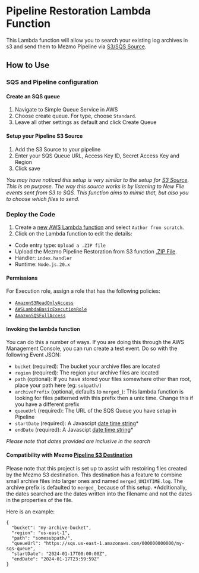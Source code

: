 # Pipeline Restoration Lambda Function

This Lambda function will allow you to search your existing log archives in s3 and send them to Mezmo Pipeline via [S3/SQS Source](https://docs.mezmo.com/telemetry-pipelines/s3-source).

## How to Use

### SQS and Pipeline configuration
#### Create an SQS queue
1. Navigate to Simple Queue Service in AWS
2. Choose create queue.  For type, choose `Standard`.
3. Leave all other settings as default and click Create Queue

#### Setup your Pipeline S3 Source
1. Add the S3 Source to your pipeline
2. Enter your SQS Queue URL, Access Key ID, Secret Access Key and Region 
3. Click save

_You may have noticed this setup is very similar to the setup for [S3 Source](https://docs.mezmo.com/telemetry-pipelines/s3-source).  This is on purpose.  The way this source works is by listening to New File events sent from S3 to SQS.  This function aims to mimic that, but also you to choose which files to send._

### Deploy the Code
1. Create a [new AWS Lambda function](https://console.aws.amazon.com/lambda/home) and select `Author from scratch`.
2. Click on the Lambda function to edit the details:
 * Code entry type: `Upload a .ZIP file`
 * Upload the Mezmo Pipeline Restoration from S3 function [.ZIP File](https://github.com/mezmo/pipeline-restoration-s3/releases/latest/download/pipeline-restoration.zip).
 * Handler: `index.handler`
 * Runtime: `Node.js.20.x`

#### Permissions
For Execution role, assign a role that has the following policies:
 * [`AmazonS3ReadOnlyAccess`](https://gist.github.com/bernadinm/6f68bfdd015b3f3e0a17b2f00c9ea3f8#file-all_aws_managed_policies-json-L4392-L4417)
 * [`AWSLambdaBasicExecutionRole`](https://gist.github.com/bernadinm/6f68bfdd015b3f3e0a17b2f00c9ea3f8#file-all_aws_managed_policies-json-L1447-L1473)
 * [`AmazonSQSFullAccess`](https://gist.github.com/bernadinm/6f68bfdd015b3f3e0a17b2f00c9ea3f8#file-all_aws_managed_policies-json-L4551-L4575)

#### Invoking the lambda function
You can do this a number of ways.  If you are doing this through the AWS Management Console, you can run create a test event.  Do so with the following Event JSON:
* `bucket` (required): The bucket your archive files are located
* `region` (required): The region your archive files are located
* `path` (optional): If you have stored your files somewhere other than root, place your path here (eg: `subpath/`)
* `archivePrefix` (optional, defaults to `merged_`): This lambda function is looking for files patterned with this prefix then a unix time.  Change this if you have a different prefix
* `queueUrl` (required): The URL of the SQS Queue you have setup in Pipeline
* `startDate` (required): A Javascipt [date time string](https://262.ecma-international.org/6.0/#sec-date-time-string-format)*
* `endDate` (required): A Javascipt [date time string](https://262.ecma-international.org/6.0/#sec-date-time-string-format)*

_Please note that dates provided are inclusive in the search_

#### Compatibility with Mezmo [Pipeline S3 Destination](https://docs.mezmo.com/telemetry-pipelines/s3-destination)
Please note that this project is set up to assist with restoiring files created by the Mezmo S3 destination.  This destination has a feature to combine small archive files into larger ones and named `merged_UNIXTIME.log`.  The archive prefix is defaulted to `merged_` because of this setup.  *Additionally, the dates searched are the dates written into the filename and not the dates in the properties of the file.

Here is an example:
```
{
  "bucket": "my-archive-bucket",
  "region": "us-east-1",
  "path": "somesubpath/",
  "queueUrl": "https://sqs.us-east-1.amazonaws.com/000000000000/my-sqs-queue",
  "startDate": "2024-01-17T00:00:00Z",
  "endDate": "2024-01-17T23:59:59Z"
}
```
